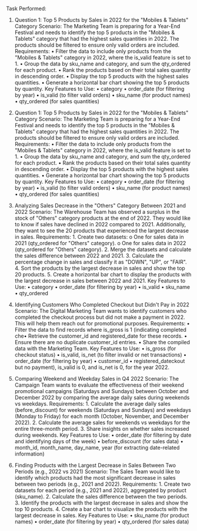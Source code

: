Task Performed:



1. Question 1: Top 5 Products by Sales in 2022 for the "Mobiles & Tablets" Category Scenario: The Marketing Team is preparing for a Year-End Festival and needs to identify the top 5 products in the "Mobiles & Tablets" category that had the highest sales quantities in 2022. The products should be filtered to ensure only valid orders are included. Requirements: • Filter the data to include only products from the "Mobiles & Tablets" category in 2022, where the is_valid feature is set to 1. • Group the data by sku_name and category, and sum the qty_ordered for each product. • Rank the products based on their total sales quantity in descending order. • Display the top 5 products with the highest sales quantities. • Generate a horizontal bar chart showing the top 5 products by quantity. Key Features to Use: • category • order_date (for filtering by year) • is_valid (to filter valid orders) • sku_name (for product names) • qty_ordered (for sales quantities)

2. Question 1: Top 5 Products by Sales in 2022 for the "Mobiles & Tablets" Category Scenario: The Marketing Team is preparing for a Year-End Festival and needs to identify the top 5 products in the "Mobiles & Tablets" category that had the highest sales quantities in 2022. The products should be filtered to ensure only valid orders are included. Requirements: • Filter the data to include only products from the "Mobiles & Tablets" category in 2022, where the is_valid feature is set to 1. • Group the data by sku_name and category, and sum the qty_ordered for each product. • Rank the products based on their total sales quantity in descending order. • Display the top 5 products with the highest sales quantities. • Generate a horizontal bar chart showing the top 5 products by quantity. Key Features to Use: • category • order_date (for filtering by year) • is_valid (to filter valid orders) • sku_name (for product names) • qty_ordered (for sales quantities)

3. Analyzing Sales Decrease in the "Others" Category Between 2021 and 2022 Scenario: The Warehouse Team has observed a surplus in the stock of "Others" category products at the end of 2022. They would like to know if sales have declined in 2022 compared to 2021. Additionally, they want to see the 20 products that experienced the largest decrease in sales. Requirements: 1. Create two datasets: o One for sales data in 2021 (qty_ordered for "Others" category). o One for sales data in 2022 (qty_ordered for "Others" category). 2. Merge the datasets and calculate the sales difference between 2022 and 2021. 3. Calculate the percentage change in sales and classify it as "DOWN", "UP", or "FAIR". 4. Sort the products by the largest decrease in sales and show the top 20 products. 5. Create a horizontal bar chart to display the products with the largest decrease in sales between 2022 and 2021. Key Features to Use: • category • order_date (for filtering by year) • is_valid • sku_name • qty_ordered

4. Identifying Customers Who Completed Checkout but Didn't Pay in 2022 Scenario: The Digital Marketing Team wants to identify customers who completed the checkout process but did not make a payment in 2022. This will help them reach out for promotional purposes. Requirements: • Filter the data to find records where is_gross is 1 (indicating completed che• Retrieve the customer_id and registered_date for these records. • Ensure there are no duplicate customer_id entries. • Share the compiled data with the Marketing Team. Key Features to Use: • is_gross (for checkout status) • is_valid, is_net (to filter invalid or net transactions) • order_date (for filtering by year) • customer_id • registered_dateckout but no payment), is_valid is 0, and is_net is 0, for the year 2022.

5. Comparing Weekend and Weekday Sales in Q4 2022 Scenario: The Campaign Team wants to evaluate the effectiveness of their weekend promotional campaigns (Saturdays and Sundays) between October and December 2022 by comparing the average daily sales during weekends vs weekdays. Requirements: 1. Calculate the average daily sales (before_discount) for weekends (Saturdays and Sundays) and weekdays (Monday to Friday) for each month (October, November, and December 2022). 2. Calculate the average sales for weekends vs weekdays for the entire three-month period. 3. Share insights on whether sales increased during weekends. Key Features to Use: • order_date (for filtering by date and identifying days of the week) • before_discount (for sales data) • month_id, month_name, day_name, year (for extracting date-related information)

6. Finding Products with the Largest Decrease in Sales Between Two Periods (e.g., 2022 vs 2021) Scenario: The Sales Team would like to identify which products had the most significant decrease in sales between two periods (e.g., 2021 and 2022). Requirements: 1. Create two datasets for each period (e.g., 2021 and 2022), aggregated by product (sku_name). 2. Calculate the sales difference between the two periods. 3. Identify the products with the largest decrease in sales and show the top 10 products. 4. Create a bar chart to visualize the products with the largest decrease in sales. Key Features to Use: • sku_name (for product names) • order_date (for filtering by year) • qty_ordered (for sales data)
